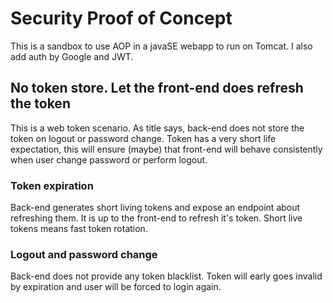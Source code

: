 # Security Proof of Concept
This is a sandbox to use AOP in a javaSE webapp to run on Tomcat. I also add auth by Google and JWT.

## No token store. Let the front-end does refresh the token
This is a web token scenario. As title says, back-end does not store the token on logout or password change. Token has a very short life expectation, this will ensure (maybe) that front-end will behave consistently when user change password or perform logout.

### Token expiration
Back-end generates short living tokens and expose an endpoint about refreshing them. It is up to the front-end to refresh it's token. Short live tokens means fast token rotation.

### Logout and password change
Back-end does not provide any token blacklist. Token will early goes invalid by expiration and user will be forced to login again.